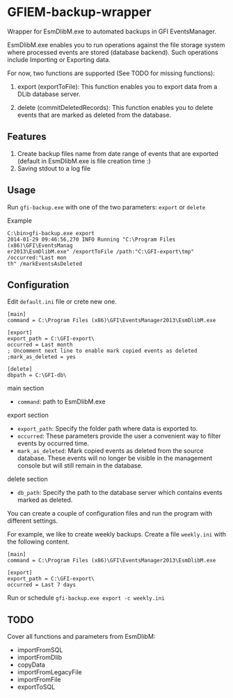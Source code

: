 GFIEM-backup-wrapper
====================

Wrapper for EsmDlibM.exe to automated backups in GFI EventsManager.

EsmDlibM.exe enables you to run operations against the file storage system where processed events
are stored (database backend). Such operations include Importing or Exporting data.

For now, two functions are supported (See TODO for missing functions):

1. export (exportToFile): This function enables you to export data from a DLib database server.

2. delete (commitDeletedRecords): This function enables you to delete events that are marked as deleted from the database.

## Features ##

1. Create backup files name from date range of events that are exported (default in EsmDlibM.exe is file creation time :)
2. Saving stdout to a log file

## Usage ##
Run `gfi-backup.exe` with one of the two parameters: `export` or `delete`

Example

    C:\bin>gfi-backup.exe export
    2014-01-29 09:46:56,270 INFO Running "C:\Program Files (x86)\GFI\EventsManag
    er2013\EsmDlibM.exe" /exportToFile /path:"C:\GFI-export\tmp" /occurred:"Last mon
    th" /markEventsAsDeleted

## Configuration ##

Edit `default.ini` file or crete new one.

    [main]
    command = C:\Program Files (x86)\GFI\EventsManager2013\EsmDlibM.exe
    
    [export]
    export_path = C:\GFI-export\
    occurred = Last month
    ; Uncomment next line to enable mark copied events as deleted
    ;mark_as_deleted = yes
    
    [delete]
    dbpath = C:\GFI-db\


main section

- `command`: path to EsmDlibM.exe

export section

- `export_path`: Specify the folder path where data is exported to.
- `occurred`: These parameters provide the user a convenient way to filter events by occurred time.
- `mark_as_deleted`: Mark copied events as deleted from the source database. These events will no longer be visible in the management console but will still remain in the database. 

delete section

- `db_path`: Specify the path to the database server which contains events marked as deleted.

You can create a couple of configuration files and run the program with different settings.

For example, we like to create weekly backups.
Create a file `weekly.ini` with the following content.

    [main]
    command = C:\Program Files (x86)\GFI\EventsManager2013\EsmDlibM.exe
    
    [export]
    export_path = C:\GFI-export\
    occurred = Last 7 days

Run or schedule `gfi-backup.exe export -c weekly.ini`

## TODO ##
Cover all functions and parameters from EsmDlibM:

- importFromSQL
- importFromDlib
- copyData
- importFromLegacyFile
- importFromFile
- exportToSQL